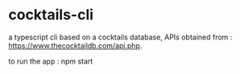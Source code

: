 # cocktails-cli

a typescript cli based on a cocktails database, APIs obtained from : https://www.thecocktaildb.com/api.php.

to run the app : npm start
